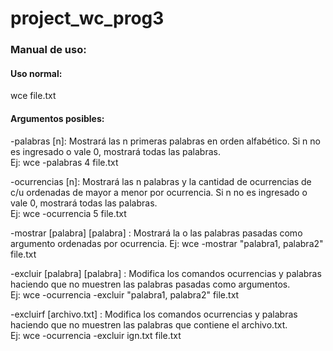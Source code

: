 # project_wc_prog3

### Manual de uso:
#### Uso normal:  
wce file.txt  
#### Argumentos posibles:
-palabras [n]: Mostrará las n primeras palabras en orden alfabético. Si n no es ingresado o vale 0, mostrará
todas las palabras.  
Ej: wce -palabras 4 file.txt

-ocurrencias [n]: Mostrará las n palabras y la cantidad de ocurrencias de c/u ordenadas de mayor a menor
por ocurrencia. Si n no es ingresado o vale 0, mostrará todas las palabras.  
Ej: wce -ocurrencia 5 file.txt

-mostrar [palabra] [palabra] : Mostrará la o las palabras pasadas como argumento ordenadas por
ocurrencia.
Ej: wce -mostrar "palabra1, palabra2" file.txt

-excluir [palabra] [palabra] : Modifica los comandos ocurrencias y palabras haciendo que no muestren las
palabras pasadas como argumentos.  
Ej: wce -ocurrencia -excluir "palabra1, palabra2" file.txt

-excluirf [archivo.txt] : Modifica los comandos ocurrencias y palabras haciendo que no muestren las
palabras que contiene el archivo.txt.  
Ej: wce -ocurrencia -excluir ign.txt file.txt
